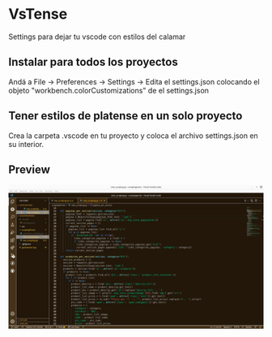 # VsTense
Settings para dejar tu vscode con estilos del calamar

## Instalar para todos los proyectos
Andá a File -> Preferences -> Settings -> Edita el settings.json colocando el objeto "workbench.colorCustomizations" de el settings.json

## Tener estilos de platense en un solo proyecto
Crea la carpeta .vscode en tu proyecto y coloca el archivo settings.json en su interior.

## Preview

![Club Atlético Platense](/preview.png "platense") 
